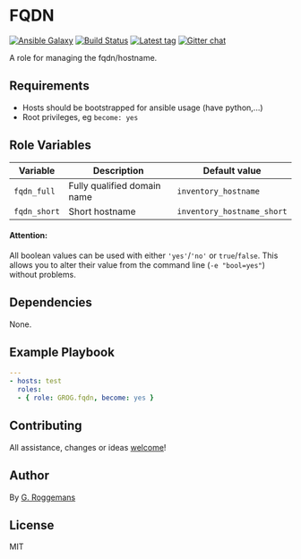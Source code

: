 # FQDN

[![Ansible Galaxy][galaxy_image]][galaxy_link]
[![Build Status][travis_image]][travis_link]
[![Latest tag][tag_image]][tag_url]
[![Gitter chat][gitter_image]][gitter_url]

A role for managing the fqdn/hostname.

## Requirements

- Hosts should be bootstrapped for ansible usage (have python,...)
- Root privileges, eg `become: yes`

## Role Variables

| Variable | Description | Default value |
|----------|-------------|---------------|
| `fqdn_full` | Fully qualified domain name | `inventory_hostname` |
| `fqdn_short` | Short hostname | `inventory_hostname_short` |

#### Attention:
All boolean values can be used with either `'yes'`/`'no'` or `true`/`false`.
This allows you to alter their value from the command line (`-e "bool=yes"`)
without problems.

## Dependencies

None.

## Example Playbook

```yaml
---
- hosts: test
  roles:
  - { role: GROG.fqdn, become: yes }
```

## Contributing
All assistance, changes or ideas [welcome][issues]!

## Author
By [G. Roggemans][groggemans]

## License
MIT

[galaxy_image]:         https://img.shields.io/badge/galaxy-GROG.fqdn-660198.svg?style=flat
[galaxy_link]:          https://galaxy.ansible.com/GROG/fqdn
[travis_image]:         https://travis-ci.org/GROG/ansible-role-fqdn.svg?branch=master
[travis_link]:          https://travis-ci.org/GROG/ansible-role-fqdn
[tag_image]:            https://img.shields.io/github/tag/GROG/ansible-role-fqdn.svg
[tag_url]:              https://github.com/GROG/ansible-role-fqdn/tags
[gitter_image]:         https://badges.gitter.im/GROG/chat.svg
[gitter_url]:           https://gitter.im/GROG/chat

[issues]:               https://github.com/GROG/ansible-role-fqdn/issues
[groggemans]:           https://github.com/groggemans
